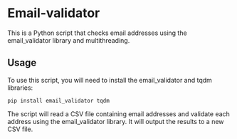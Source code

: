 # Email-validator

This is a Python script that checks email addresses using the email_validator library and multithreading.

## Usage

To use this script, you will need to install the email_validator and tqdm libraries:
```
pip install email_validator tqdm
```
The script will read a CSV file containing email addresses and validate each address using the email_validator library. It will output the results to a new CSV file.
